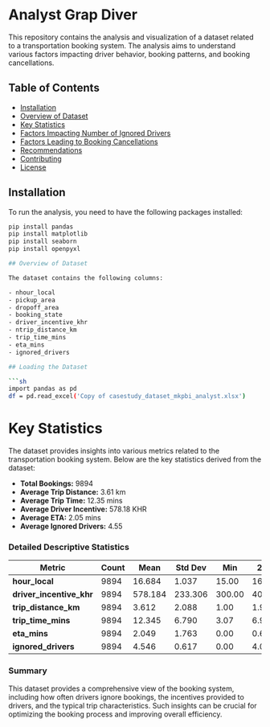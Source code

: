 # Analyst Grap Diver

This repository contains the analysis and visualization of a dataset related to a transportation booking system. The analysis aims to understand various factors impacting driver behavior, booking patterns, and booking cancellations.

## Table of Contents

- [Installation](#installation)
- [Overview of Dataset](#overview-of-dataset)
- [Key Statistics](#key-statistics)
- [Factors Impacting Number of Ignored Drivers](#factors-impacting-number-of-ignored-drivers)
- [Factors Leading to Booking Cancellations](#factors-leading-to-booking-cancellations)
- [Recommendations](#recommendations)
- [Contributing](#contributing)
- [License](#license)

## Installation

To run the analysis, you need to have the following packages installed:

```sh
pip install pandas
pip install matplotlib
pip install seaborn
pip install openpyxl

## Overview of Dataset

The dataset contains the following columns:

- nhour_local
- pickup_area
- dropoff_area
- booking_state
- driver_incentive_khr
- ntrip_distance_km
- trip_time_mins
- eta_mins
- ignored_drivers

## Loading the Dataset

```sh
import pandas as pd
df = pd.read_excel('Copy of casestudy_dataset_mkpbi_analyst.xlsx')
```

# Key Statistics

The dataset provides insights into various metrics related to the transportation booking system. Below are the key statistics derived from the dataset:

- **Total Bookings:** 9894
- **Average Trip Distance:** 3.61 km
- **Average Trip Time:** 12.35 mins
- **Average Driver Incentive:** 578.18 KHR
- **Average ETA:** 2.05 mins
- **Average Ignored Drivers:** 4.55

### Detailed Descriptive Statistics

| Metric                  | Count | Mean   | Std Dev  | Min   | 25%     | 50%    | 75%     | Max   |
|-------------------------|-------|--------|----------|-------|---------|--------|---------|-------|
| **hour_local**          | 9894  | 16.684 | 1.037    | 15.00 | 16.00   | 17.00  | 18.00   | 18.00 |
| **driver_incentive_khr**| 9894  | 578.184| 233.306  | 300.00| 400.00  | 510.00 | 710.00  | 2410.00|
| **trip_distance_km**    | 9894  | 3.612  | 2.088    | 1.00  | 1.96    | 3.05   | 4.78    | 9.998 |
| **trip_time_mins**      | 9894  | 12.345 | 6.790    | 3.07  | 6.98    | 10.60  | 16.17   | 36.00 |
| **eta_mins**            | 9894  | 2.049  | 1.763    | 0.00  | 0.68    | 1.53   | 2.93    | 9.37  |
| **ignored_drivers**     | 9894  | 4.546  | 0.617    | 0.00  | 4.00    | 5.00   | 5.00    | 6.00  |

### Summary

This dataset provides a comprehensive view of the booking system, including how often drivers ignore bookings, the incentives provided to drivers, and the typical trip characteristics. Such insights can be crucial for optimizing the booking process and improving overall efficiency.
